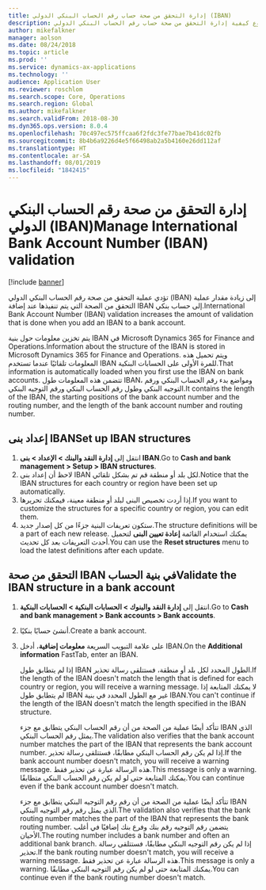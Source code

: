 ```yaml
---
title: إدارة التحقق من صحة حساب رقم الحساب البنكي الدولي (IBAN)
description: يشرح هذا الموضوع كيفية إدارة التحقق من صحة حساب رقم الحساب البنكي الدولي (IBAN).
author: mikefalkner
manager: aolson
ms.date: 08/24/2018
ms.topic: article
ms.prod: ''
ms.service: dynamics-ax-applications
ms.technology: ''
audience: Application User
ms.reviewer: roschlom
ms.search.scope: Core, Operations
ms.search.region: Global
ms.author: mikefalkner
ms.search.validFrom: 2018-08-30
ms.dyn365.ops.version: 8.0.4
ms.openlocfilehash: 70c497ec575ffcaa6f2fdc3fe77bae7b41dc02fb
ms.sourcegitcommit: 8b4b6a9226d4e5f66498ab2a5b4160e26dd112af
ms.translationtype: HT
ms.contentlocale: ar-SA
ms.lasthandoff: 08/01/2019
ms.locfileid: "1842415"
---
```

# <a name="manage-international-bank-account-number-iban-validation"></a><span data-ttu-id="d03d1-103">إدارة التحقق من صحة رقم الحساب البنكي الدولي (IBAN)</span><span class="sxs-lookup"><span data-stu-id="d03d1-103">Manage International Bank Account Number (IBAN) validation</span></span>

[!include [banner](../includes/banner.md)]

<span data-ttu-id="d03d1-104">تؤدي عملية التحقق من صحة رقم الحساب البنكي الدولي (IBAN) إلى زيادة مقدار عملية التحقق من الصحة التي يتم تنفيذها عند إضافة IBAN إلى حساب بنكي.</span><span class="sxs-lookup"><span data-stu-id="d03d1-104">International Bank Account Number (IBAN) validation increases the amount of validation that is done when you add an IBAN to a bank account.</span></span>

<span data-ttu-id="d03d1-105">يتم تخزين معلومات حول بنية IBAN في Microsoft Dynamics 365 for Finance and Operations.</span><span class="sxs-lookup"><span data-stu-id="d03d1-105">Information about the structure of the IBAN is stored in Microsoft Dynamics 365 for Finance and Operations.</span></span> <span data-ttu-id="d03d1-106">ويتم تحميل هذه المعلومات تلقائيًا عندما تستخدم IBAN للمرة الأولى على الحسابات البنكية.</span><span class="sxs-lookup"><span data-stu-id="d03d1-106">That information is automatically loaded when you first use the IBAN on bank accounts.</span></span> <span data-ttu-id="d03d1-107">تتضمن هذه المعلومات طول IBAN، ومواضع بدء رقم الحساب البنكي ورقم التوجيه البنكي وطول رقم الحساب البنكي ورقم التوجيه البنكي.</span><span class="sxs-lookup"><span data-stu-id="d03d1-107">It contains the length of the IBAN, the starting positions of the bank account number and the routing number, and the length of the bank account number and routing number.</span></span>

## <a name="set-up-iban-structures"></a><span data-ttu-id="d03d1-108">إعداد بنى IBAN‬</span><span class="sxs-lookup"><span data-stu-id="d03d1-108">Set up IBAN structures</span></span>

1. <span data-ttu-id="d03d1-109">انتقل إلى **إدارة النقد والبنك \> الإعداد \> بنى IBAN**.</span><span class="sxs-lookup"><span data-stu-id="d03d1-109">Go to **Cash and bank management \> Setup \> IBAN structures**.</span></span>
2. <span data-ttu-id="d03d1-110">لاحظ أن إعداد بنى IBAN لكل بلد أو منطقة قم تم بشكل تلقائي.</span><span class="sxs-lookup"><span data-stu-id="d03d1-110">Notice that the IBAN structures for each country or region have been set up automatically.</span></span>
3. <span data-ttu-id="d03d1-111">إذا أردت تخصيص البنى لبلد أو منطقة معينة، فيمكنك تحريرها.</span><span class="sxs-lookup"><span data-stu-id="d03d1-111">If you want to customize the structures for a specific country or region, you can edit them.</span></span>
4. <span data-ttu-id="d03d1-112">ستكون تعريفات البنية جزءًا من كل إصدار جديد.</span><span class="sxs-lookup"><span data-stu-id="d03d1-112">The structure definitions will be a part of each new release.</span></span> <span data-ttu-id="d03d1-113">يمكنك استخدام القائمة **إعادة تعيين البنى‬** لتحميل أحدث التعريفات بعد كل تحديث.</span><span class="sxs-lookup"><span data-stu-id="d03d1-113">You can use the **Reset structures** menu to load the latest definitions after each update.</span></span>

## <a name="validate-the-iban-structure-in-a-bank-account"></a><span data-ttu-id="d03d1-114">التحقق من صحة IBAN في بنية الحساب</span><span class="sxs-lookup"><span data-stu-id="d03d1-114">Validate the IBAN structure in a bank account</span></span>

1. <span data-ttu-id="d03d1-115">انتقل إلى **إدارة النقد والبنوك \> الحسابات البنكية \> الحسابات البنكية**.</span><span class="sxs-lookup"><span data-stu-id="d03d1-115">Go to **Cash and bank management \> Bank accounts \> Bank accounts**.</span></span>
2. <span data-ttu-id="d03d1-116">أنشئ حسابًا بنكيًا.</span><span class="sxs-lookup"><span data-stu-id="d03d1-116">Create a bank account.</span></span>
3. <span data-ttu-id="d03d1-117">على علامة التبويب السريعة **معلومات إضافية**، أدخل IBAN.</span><span class="sxs-lookup"><span data-stu-id="d03d1-117">On the **Additional information** FastTab, enter an IBAN.</span></span>

    <span data-ttu-id="d03d1-118">إذا لم يتطابق طول IBAN الطول المحدد لكل بلد أو منطقة، فستتلقى رسالة تحذير.</span><span class="sxs-lookup"><span data-stu-id="d03d1-118">If the length of the IBAN doesn't match the length that is defined for each country or region, you will receive a warning message.</span></span> <span data-ttu-id="d03d1-119">لا يمكنك المتابعة إذا لم يتطابق طول IBAN غير مع الطول المحدد في بنية IBAN.</span><span class="sxs-lookup"><span data-stu-id="d03d1-119">You can't continue if the length of the IBAN doesn't match the length specified in the IBAN structure.</span></span>

    <span data-ttu-id="d03d1-120">تتأكد أيضًا عملية من الصحة من أن رقم الحساب البنكي يتطابق مع جزء IBAN الذي يمثل رقم الحساب البنكي.</span><span class="sxs-lookup"><span data-stu-id="d03d1-120">The validation also verifies that the bank account number matches the part of the IBAN that represents the bank account number.</span></span> <span data-ttu-id="d03d1-121">إذا لم يكن رقم الحساب البنكي مطابقًا، فستتلقى رسالة تحذير.</span><span class="sxs-lookup"><span data-stu-id="d03d1-121">If the bank account number doesn't match, you will receive a warning message.</span></span> <span data-ttu-id="d03d1-122">هذه الرسالة عبارة عن تحذير فقط.</span><span class="sxs-lookup"><span data-stu-id="d03d1-122">This message is only a warning.</span></span> <span data-ttu-id="d03d1-123">يمكنك المتابعة حتى لو لم يكن رقم الحساب البنكي متطابقًا.</span><span class="sxs-lookup"><span data-stu-id="d03d1-123">You can continue even if the bank account number doesn't match.</span></span>

    <span data-ttu-id="d03d1-124">تتأكد أيضًا عملية من الصحة من أن رقم رقم التوجيه البنكي يتطابق مع جزء IBAN الذي يمثل رقم رقم التوجيه البنكي.</span><span class="sxs-lookup"><span data-stu-id="d03d1-124">The validation also verifies that the bank routing number matches the part of the IBAN that represents the bank routing number.</span></span> <span data-ttu-id="d03d1-125">يتضمن رقم التوجيه رقم بنك وفرع بنك إضافيًا في أغلب الأحيان.</span><span class="sxs-lookup"><span data-stu-id="d03d1-125">The routing number includes a bank number and often an additional bank branch.</span></span> <span data-ttu-id="d03d1-126">إذا لم يكن رقم التوجيه البنكي مطابقًا، فستتلقى رسالة تحذير.</span><span class="sxs-lookup"><span data-stu-id="d03d1-126">If the bank routing number doesn't match, you will receive a warning message.</span></span> <span data-ttu-id="d03d1-127">هذه الرسالة عبارة عن تحذير فقط.</span><span class="sxs-lookup"><span data-stu-id="d03d1-127">This message is only a warning.</span></span> <span data-ttu-id="d03d1-128">يمكنك المتابعة حتى لو لم يكن رقم التوجيه البنكي مطابقًا.</span><span class="sxs-lookup"><span data-stu-id="d03d1-128">You can continue even if the bank routing number doesn't match.</span></span>
